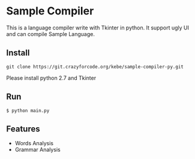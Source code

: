 # Sample Compiler

This is a language compiler write with Tkinter in python.
It support ugly UI and can compile Sample Language.

## Install
```
git clone https://git.crazyforcode.org/kebe/sample-compiler-py.git

```
Please install python 2.7 and Tkinter

## Run
```
$ python main.py
```

## Features
- Words Analysis
- Grammar Analysis
